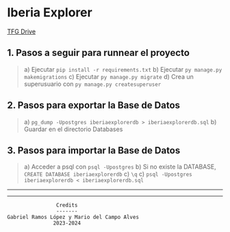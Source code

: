 # Iberia Explorer

[TFG Drive](https://drive.google.com/drive/folders/18zmOZSqtcmCjDDGxGRwwFjBTBMriCVlX)

## 1. Pasos a seguir para runnear el proyecto
  > a) Ejecutar `pip install -r requirements.txt`
  > b) Ejecutar `py manage.py makemigrations` 
  > c) Ejecutar `py manage.py migrate` 
  > d) Crea un superusuario con `py manage.py createsuperuser` 

## 2. Pasos para exportar la Base de Datos
  > a) `pg_dump -Upostgres iberiaexplorerdb > iberiaexplorerdb.sql`
  > b) Guardar en el directorio Databases

## 3. Pasos para importar la Base de Datos
  > a) Acceder a psql con `psql -Upostgres`
  > b) Si no existe la DATABASE, `CREATE DATABASE iberiaexplorerdb`
  > c) `\q`
  > c) `psql -Upostgres iberiaexplorerdb < iberiaexplorerdb.sql`
 
---
---
```
                Credits
                -------
Gabriel Ramos López y Mario del Campo Alves
               2023-2024
```

